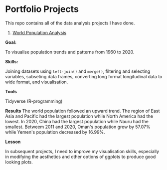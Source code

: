# Portfolio Projects
This repo contains all of the data analysis projects I have done. 

1. [World Population Analysis](world%20population%20analysis.Rmd)

**Goal:**

To visualise population trends and patterns from 1960 to 2020. 

**Skills:** 

Joining datasets using `left-join()` and `merge()`, filtering and selecting variables, subseting data frames, converting long format longitudinal data to wide format, and visualisation.

**Tools** 

Tidyverse (R-programming) 

**Results**
The world population followed an upward trend. The region of East Asia and Pacific had the largest population while North America had the lowest. In 2020, China had the largest population while Nauru had the smallest. Betweem 2011 and 2020, Oman's population grew by 57.07% while Yemen's population decreased by 16.99%.

**Lesson**

In subsequent projects, I need to improve my visualisation skills, especially in modifying the aesthetics and other options of ggplots to produce good looking plots.
